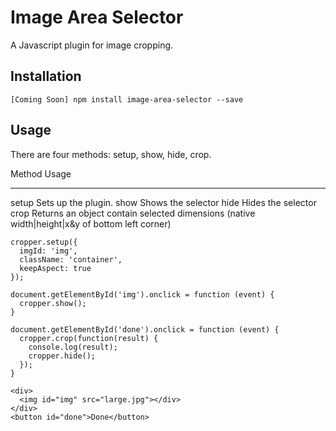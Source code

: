 # Image Area Selector
A Javascript plugin for image cropping.

## Installation
``[Coming Soon] npm install image-area-selector --save``

## Usage
There are four methods: setup, show, hide, crop.

Method  Usage      
------  ------------
setup   Sets up the plugin.
show    Shows the selector
hide    Hides the selector
crop    Returns an object contain selected dimensions (native width|height|x&y of bottom left corner)

~~~
cropper.setup({
  imgId: 'img',
  className: 'container',
  keepAspect: true
});

document.getElementById('img').onclick = function (event) {
  cropper.show();
}

document.getElementById('done').onclick = function (event) {
  cropper.crop(function(result) {
    console.log(result);
    cropper.hide();
  });
}

<div>
  <img id="img" src="large.jpg"></div>
</div>
<button id="done">Done</button>
~~~

